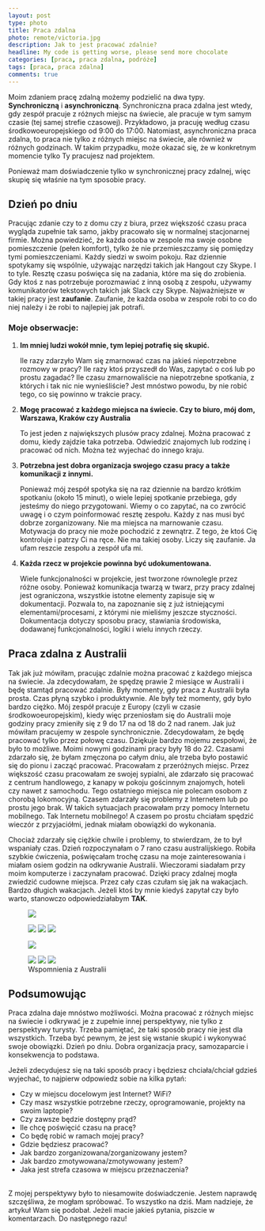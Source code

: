 ```yaml
---
layout: post
type: photo
title: Praca zdalna
photo: remote/victoria.jpg
description: Jak to jest pracować zdalnie?
headline: My code is getting worse, please send more chocolate
categories: [praca, praca zdalna, podróże]
tags: [praca, praca zdalna]
comments: true
---
```


Moim zdaniem pracę zdalną możemy podzielić na dwa typy. **Synchroniczną** i **asynchroniczną**. Synchroniczna praca zdalna jest wtedy, gdy zespół pracuje z różnych miejsc na świecie, ale pracuje w tym samym czasie (tej samej strefie czasowej). Przykładowo, ja pracuję według czasu środkowoeuropejskiego od 9:00 do 17:00. Natomiast, asynchroniczna praca zdalna, to praca nie tylko z różnych miejsc na świecie, ale również w różnych godzinach. W takim przypadku, może okazać się, że w konkretnym momencie tylko Ty pracujesz nad projektem.

Ponieważ mam doświadczenie tylko w synchronicznej pracy zdalnej, więc skupię się właśnie na tym sposobie pracy.

## Dzień po dniu

Pracując zdanie czy to z domu czy z biura, przez większość czasu praca wygląda zupełnie tak samo, jakby pracowało się w normalnej stacjonarnej firmie. Można powiedzieć, że każda osoba w zespole ma swoje osobne pomieszczenie (pełen komfort), tylko że nie przemieszczamy się pomiędzy tymi pomieszczeniami. Każdy siedzi w swoim pokoju. Raz dziennie spotykamy się wspólnie, używając narzędzi takich jak Hangout czy Skype. I to tyle. Resztę czasu poświęca się na zadania, które ma się do zrobienia. Gdy ktoś z nas potrzebuje porozmawiać z inną osobą z zespołu, używamy komunikatorów tekstowych takich jak Slack czy Skype. Najważniejsze w takiej pracy jest **zaufanie**. Zaufanie, że każda osoba w zespole robi to co do niej należy i że robi to najlepiej jak potrafi.

### Moje obserwacje:

1. **Im mniej ludzi wokół mnie, tym lepiej potrafię się skupić.**

    Ile razy zdarzyło Wam się zmarnować czas na jakieś niepotrzebne rozmowy w pracy? Ile razy ktoś przyszedł do Was, zapytać o coś lub po prostu zagadać? Ile czasu zmarnowaliście na niepotrzebne spotkania, z których i tak nic nie wynieśliście? Jest mnóstwo powodu, by nie robić tego, co się powinno w trakcie pracy.

2. **Mogę pracować z każdego miejsca na świecie. Czy to biuro, mój dom, Warszawa, Kraków czy Australia**

    To jest jeden z największych plusów pracy zdalnej. Można pracować z domu, kiedy zajdzie taka potrzeba. Odwiedzić znajomych lub rodzinę i pracować od nich. Można też wyjechać do innego kraju.

3. **Potrzebna jest dobra organizacja swojego czasu pracy a także komunikacji z innymi.**

    Ponieważ mój zespół spotyka się na raz dziennie na bardzo krótkim spotkaniu (około 15 minut), o wiele lepiej spotkanie przebiega, gdy jesteśmy do niego przygotowani. Wiemy o co zapytać, na co zwrócić uwagę i o czym poinformować resztę zespołu. Każdy z nas musi być dobrze zorganizowany. Nie ma miejsca na marnowanie czasu. Motywacja do pracy nie może pochodzić z zewnątrz. Z tego, że ktoś Cię kontroluje i patrzy Ci na ręce. Nie ma takiej osoby. Liczy się zaufanie. Ja ufam reszcie zespołu a zespół ufa mi.

4. **Każda rzecz w projekcie powinna być udokumentowana.**

    Wiele funkcjonalności w projekcie, jest tworzone równolegle przez różne osoby. Ponieważ komunikacja twarzą w twarz, przy pracy zdalnej jest ograniczona, wszystkie istotne elementy zapisuje się w dokumentacji. Pozwala to, na zapoznanie się z już istniejącymi elementami/procesami, z którymi nie mieliśmy jeszcze styczności. Dokumentacja dotyczy sposobu pracy, stawiania środowiska, dodawanej funkcjonalności, logiki i wielu innych rzeczy.

## Praca zdalna z Australii

Tak jak już mówiłam, pracując zdalnie można pracować z każdego miejsca na świecie. Ja zdecydowałam, że spędzę prawie 2 miesiące w Australii i będę stamtąd pracować zdalnie. Były momenty, gdy praca z Australii była prosta. Czas płyną szybko i produktywnie. Ale były też momenty, gdy było bardzo ciężko. Mój zespół pracuje z Europy (czyli w czasie środkowoeuropejskim), kiedy więc przeniosłam się do Australii moje godziny pracy zmieniły się z 9 do 17 na od 18 do 2 nad ranem. Jak już mówiłam pracujemy w zespole synchronicznie. Zdecydowałam, że będę pracować tylko przez połowę czasu. Dziękuje bardzo mojemu zespołowi, że było to możliwe. Moimi nowymi godzinami pracy były 18 do 22. Czasami zdarzało się, że byłam zmęczona po całym dniu, ale trzeba było postawić się do pionu i zacząć pracować. Pracowałam z przeróżnych miejsc. Przez większość czasu pracowałam ze swojej sypialni, ale zdarzało się pracować z centrum handlowego, z kanapy w pokoju gościnnym znajomych, hoteli czy nawet z samochodu. Tego ostatniego miejsca nie polecam osobom z chorobą lokomocyjną. Czasem zdarzały się problemy z Internetem lub po prostu jego brak. W takich sytuacjach pracowałam przy pomocy Internetu mobilnego. Tak Internetu mobilnego! A czasem po prostu chciałam spędzić wieczór z przyjaciółmi, jednak miałam obowiązki do wykonania.

Chociaż zdarzały się ciężkie chwile i problemy, to stwierdzam, że to był wspaniały czas. Dzień rozpoczynałam o 7 rano czasu australijskiego. Robiła szybkie ćwiczenia, poświęcałam trochę czasu na moje zainteresowania i miałam osiem godzin na odkrywanie Australii. Wieczorami siadałam przy moim komputerze i zaczynałam pracować. Dzięki pracy zdalnej mogła zwiedzić cudowne miejsca. Przez cały czas czułam się jak na wakacjach. Bardzo długich wakacjach. Jeżeli ktoś by mnie kiedyś zapytał czy było warto, stanowczo odpowiedziałabym **TAK**.

<figure>
  <a href="{{ site.baseurl_root }}/images/remote/duck.jpg"><img src="{{ site.baseurl_root }}/images/remote/duck.jpg"></a>
</figure>
<figure class="third">
  <a href="{{ site.baseurl_root }}/images/remote/memo1.jpg"><img src="{{ site.baseurl_root }}/images/remote/memo1.jpg"></a>
  <a href="{{ site.baseurl_root }}/images/remote/memo2.jpg"><img src="{{ site.baseurl_root }}/images/remote/memo2.jpg"></a>
  <a href="{{ site.baseurl_root }}/images/remote/memo3.jpg"><img src="{{ site.baseurl_root }}/images/remote/memo3.jpg"></a>
</figure>
<figure>
  <a href="{{ site.baseurl_root }}/images/remote/formula1.jpg"><img src="{{ site.baseurl_root }}/images/remote/formula1.jpg"></a>
</figure>
<figure class="third">
  <a href="{{ site.baseurl_root }}/images/remote/memo4.jpg"><img src="{{ site.baseurl_root }}/images/remote/memo4.jpg"></a>
  <a href="{{ site.baseurl_root }}/images/remote/memo5.jpg"><img src="{{ site.baseurl_root }}/images/remote/memo5.jpg"></a>
  <a href="{{ site.baseurl_root }}/images/remote/victoria.jpg"><img src="{{ site.baseurl_root }}/images/remote/victoria.jpg"></a>
  <figcaption>Wspomnienia z Australii</figcaption>
</figure>

## Podsumowując

Praca zdalna daje mnóstwo możliwości. Można pracować z różnych miejsc na świecie i odkrywać je z zupełnie innej perspektywy, nie tylko z perspektywy turysty. Trzeba pamiętać, że taki sposób pracy nie jest dla wszystkich. Trzeba być pewnym, że jest się wstanie skupić i wykonywać swoje obowiązki. Dzień po dniu. Dobra organizacja pracy, samozaparcie i konsekwencja to podstawa.

Jeżeli zdecydujesz się na taki sposób pracy i będziesz chciała/chciał gdzieś wyjechać, to najpierw odpowiedz sobie na kilka pytań:

- Czy w miejscu docelowym jest Internet? WiFi?
- Czy masz wszystkie potrzebne rzeczy, oprogramowanie, projekty na swoim laptopie?
- Czy zawsze będzie dostępny prąd?
- Ile chcę poświęcić czasu na pracę?
- Co będę robić w ramach mojej pracy?
- Gdzie będziesz pracować?
- Jak bardzo zorganizowana/zorganizowany jestem?
- Jak bardzo zmotywowana/zmotywowany jestem?
- Jaka jest strefa czasowa w miejscu przeznaczenia?

<br>
Z mojej perspektywy było to niesamowite doświadczenie. Jestem naprawdę szczęśliwa, że mogłam spróbować.
To wszystko na dziś. Mam nadzieje, że artykuł Wam się podobał. Jeżeli macie jakieś pytania, piszcie w komentarzach. Do następnego razu!
